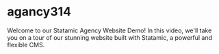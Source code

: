 # agancy314
Welcome to our Statamic Agency Website Demo! In this video, we'll take you on a tour of our stunning website built with Statamic, a powerful and flexible CMS.
